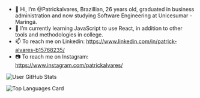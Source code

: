 - 👋 Hi, I’m @Patrickalvares, Brazillian, 26 years old, graduated in business administration and now studying Software Engineering at Unicesumar - Maringá.
- 🌱 I’m currently learning JavaScript to use React, in addition to other tools and methodologies in college.
- 📫 To reach me on Linkedin: https://www.linkedin.com/in/patrick-alvares-b15768235/
- 📷 To reach me on Instagram: https://www.instagram.com/patrickalvares/


![User GitHub Stats](https://github-readme-stats.vercel.app/api?username=Patrickalvares&show_icons=true&theme=ayu-mirage)

![Top Languages Card](https://github-readme-stats.vercel.app/api/top-langs/?username=Patrickalvares&theme=ayu-mirage)



